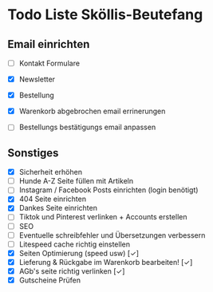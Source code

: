 # Todo Liste Sköllis-Beutefang

**Email einrichten**
---
- [ ] Kontakt Formulare
- [x] Newsletter
- [x] Bestellung
- [x] Warenkorb abgebrochen email errinerungen
- [ ] Bestellungs bestätigungs email anpassen 



**Sonstiges**
---
- [x] Sicherheit erhöhen
- [ ] Hunde A-Z Seite füllen mit Artikeln
- [ ] Instagram / Facebook Posts einrichten (login benötigt)
- [x] 404 Seite einrichten
- [x] Dankes Seite einrichten
- [ ] Tiktok und Pinterest verlinken + Accounts erstellen
- [ ] SEO 
- [ ] Eventuelle schreibfehler und Übersetzungen verbessern
- [ ] Litespeed cache richtig einstellen
- [x] Seiten Optimierung (speed usw) [✓]
- [x] Lieferung & Rückgabe im Warenkorb bearbeiten! [✓]
- [x] AGb's seite richtig verlinken [✓]
- [x] Gutscheine Prüfen

